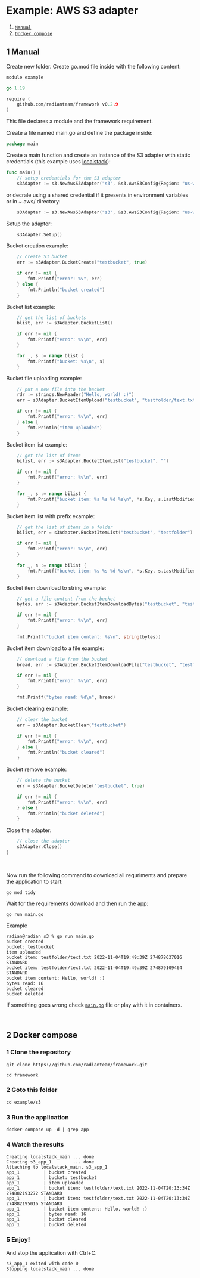 # Example: AWS S3 adapter

1. [`Manual`](#1-manual)
2. [`Docker compose`](#2-docker-compose)

## 1 Manual

Create new folder. Create go.mod file inside with the following content:

``` go
module example

go 1.19

require (
	github.com/radianteam/framework v0.2.9
)
```

This file declares a module and the framework requirement.

Create a file named main.go and define the package inside:

``` go
package main
```

Create a main function and create an instance of the S3 adapter with static credentials (this example uses [localstack](https://github.com/localstack)):

``` go
func main() {
	// setup credentials for the S3 adapter
	s3Adapter := s3.NewAwsS3Adapter("s3", &s3.AwsS3Config{Region: "us-west-2", Endpoint: "http://s3.localhost.localstack.cloud:4566", AccessKeyID: "test", SecretAccessKey: "hat", SessionToken: "hat2"})
```

or decrale using a shared credential if it presents in environment variables or in ~.aws/ directory:

``` go
	s3Adapter := s3.NewAwsS3Adapter("s3", &s3.AwsS3Config{Region: "us-west-2", SharedCredentials: true})
```

Setup the adapter:

``` go
	s3Adapter.Setup()
```

Bucket creation example:

``` go
	// create S3 bucket
	err := s3Adapter.BucketCreate("testbucket", true)

	if err != nil {
		fmt.Printf("error: %v", err)
	} else {
		fmt.Println("bucket created")
	}
```

Bucket list example:

``` go
	// get the list of buckets
	blist, err := s3Adapter.BucketList()

	if err != nil {
		fmt.Printf("error: %v\n", err)
	}

	for _, s := range blist {
		fmt.Printf("bucket: %s\n", s)
	}
```

Bucket file uploading example:

``` go
	// put a new file into the backet
	rdr := strings.NewReader("Hello, world! :)")
	err = s3Adapter.BucketItemUpload("testbucket", "testfolder/text.txt", rdr)

	if err != nil {
		fmt.Printf("error: %v\n", err)
	} else {
		fmt.Println("item uploaded")
	}
```

Bucket item list example:

``` go
	// get the list of items
	bilist, err := s3Adapter.BucketItemList("testbucket", "")

	if err != nil {
		fmt.Printf("error: %v\n", err)
	}

	for _, s := range bilist {
		fmt.Printf("bucket item: %s %s %d %s\n", *s.Key, s.LastModified.Format(time.RFC3339Nano), s.Size, *s.StorageClass)
	}
```

Bucket item list with prefix example:

``` go
	// get the list of items in a folder
	bilist, err = s3Adapter.BucketItemList("testbucket", "testfolder")

	if err != nil {
		fmt.Printf("error: %v\n", err)
	}

	for _, s := range bilist {
		fmt.Printf("bucket item: %s %s %d %s\n", *s.Key, s.LastModified.Format(time.RFC3339Nano), s.Size, *s.StorageClass)
	}
```

Bucket item download to string example:

``` go
	// get a file content from the bucket
	bytes, err := s3Adapter.BucketItemDownloadBytes("testbucket", "testfolder/text.txt")

	if err != nil {
		fmt.Printf("error: %v\n", err)
	}

	fmt.Printf("bucket item content: %s\n", string(bytes))
```

Bucket item download to a file example:

``` go
	// download a file from the bucket
	bread, err := s3Adapter.BucketItemDownloadFile("testbucket", "testfolder/text.txt", "dtext.txt")

	if err != nil {
		fmt.Printf("error: %v\n", err)
	}

	fmt.Printf("bytes read: %d\n", bread)
```

Bucket clearing example:

``` go
	// clear the bucket
	err = s3Adapter.BucketClear("testbucket")

	if err != nil {
		fmt.Printf("error: %v\n", err)
	} else {
		fmt.Println("bucket cleared")
	}
```

Bucket remove example:

``` go
	// delete the bucket
	err = s3Adapter.BucketDelete("testbucket", true)

	if err != nil {
		fmt.Printf("error: %v\n", err)
	} else {
		fmt.Println("bucket deleted")
	}
```

Close the adapter:

``` go
	// close the adapter
	s3Adapter.Close()
}
```
<br>

Now run the following command to download all requriments and prepare the application to start:

```
go mod tidy
```

Wait for the requirements download and then run the app:

```
go run main.go
```

Example
```
radian@radian s3 % go run main.go                                 
bucket created
bucket: testbucket
item uploaded
bucket item: testfolder/text.txt 2022-11-04T19:49:39Z 274878637016 STANDARD
bucket item: testfolder/text.txt 2022-11-04T19:49:39Z 274879109464 STANDARD
bucket item content: Hello, world! :)
bytes read: 16
bucket cleared
bucket deleted
```

If something goes wrong check [`main.go`](main.go) file or play with it in containers.

<br>

## 2 Docker compose

### 1 Clone the repository

```
git clone https://github.com/radianteam/framework.git
```
```
cd framework
```

### 2 Goto this folder

```
cd example/s3
```


### 3 Run the application

```
docker-compose up -d | grep app
```

### 4 Watch the results
```
Creating localstack_main ... done
Creating s3_app_1        ... done
Attaching to localstack_main, s3_app_1
app_1         | bucket created
app_1         | bucket: testbucket
app_1         | item uploaded
app_1         | bucket item: testfolder/text.txt 2022-11-04T20:13:34Z 274882193272 STANDARD
app_1         | bucket item: testfolder/text.txt 2022-11-04T20:13:34Z 274882195016 STANDARD
app_1         | bucket item content: Hello, world! :)
app_1         | bytes read: 16
app_1         | bucket cleared
app_1         | bucket deleted
```

### 5 Enjoy!

And stop the application with Ctrl+C.
```
s3_app_1 exited with code 0
Stopping localstack_main ... done
```